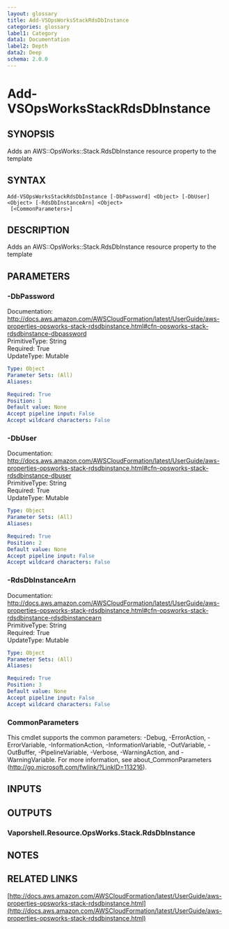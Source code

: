 ```yaml
---
layout: glossary
title: Add-VSOpsWorksStackRdsDbInstance
categories: glossary
label1: Category
data1: Documentation
label2: Depth
data2: Deep
schema: 2.0.0
---
```


# Add-VSOpsWorksStackRdsDbInstance

## SYNOPSIS
Adds an AWS::OpsWorks::Stack.RdsDbInstance resource property to the template

## SYNTAX

```
Add-VSOpsWorksStackRdsDbInstance [-DbPassword] <Object> [-DbUser] <Object> [-RdsDbInstanceArn] <Object>
 [<CommonParameters>]
```

## DESCRIPTION
Adds an AWS::OpsWorks::Stack.RdsDbInstance resource property to the template

## PARAMETERS

### -DbPassword
Documentation: http://docs.aws.amazon.com/AWSCloudFormation/latest/UserGuide/aws-properties-opsworks-stack-rdsdbinstance.html#cfn-opsworks-stack-rdsdbinstance-dbpassword    
PrimitiveType: String    
Required: True    
UpdateType: Mutable

```yaml
Type: Object
Parameter Sets: (All)
Aliases:

Required: True
Position: 1
Default value: None
Accept pipeline input: False
Accept wildcard characters: False
```

### -DbUser
Documentation: http://docs.aws.amazon.com/AWSCloudFormation/latest/UserGuide/aws-properties-opsworks-stack-rdsdbinstance.html#cfn-opsworks-stack-rdsdbinstance-dbuser    
PrimitiveType: String    
Required: True    
UpdateType: Mutable

```yaml
Type: Object
Parameter Sets: (All)
Aliases:

Required: True
Position: 2
Default value: None
Accept pipeline input: False
Accept wildcard characters: False
```

### -RdsDbInstanceArn
Documentation: http://docs.aws.amazon.com/AWSCloudFormation/latest/UserGuide/aws-properties-opsworks-stack-rdsdbinstance.html#cfn-opsworks-stack-rdsdbinstance-rdsdbinstancearn    
PrimitiveType: String    
Required: True    
UpdateType: Mutable

```yaml
Type: Object
Parameter Sets: (All)
Aliases:

Required: True
Position: 3
Default value: None
Accept pipeline input: False
Accept wildcard characters: False
```

### CommonParameters
This cmdlet supports the common parameters: -Debug, -ErrorAction, -ErrorVariable, -InformationAction, -InformationVariable, -OutVariable, -OutBuffer, -PipelineVariable, -Verbose, -WarningAction, and -WarningVariable.
For more information, see about_CommonParameters (http://go.microsoft.com/fwlink/?LinkID=113216).

## INPUTS

## OUTPUTS

### Vaporshell.Resource.OpsWorks.Stack.RdsDbInstance

## NOTES

## RELATED LINKS

[http://docs.aws.amazon.com/AWSCloudFormation/latest/UserGuide/aws-properties-opsworks-stack-rdsdbinstance.html](http://docs.aws.amazon.com/AWSCloudFormation/latest/UserGuide/aws-properties-opsworks-stack-rdsdbinstance.html)

